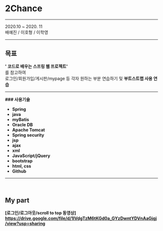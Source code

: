 # 2Chance
 <hr>
 2020.10 ~ 2020. 11 <br>
 배예진 / 이호형 / 이학영
 <hr>
 
 ## 목표 
 <strong>' 코드로 배우는 스프링 웹 프로젝트'</strong> <br>
 를 참고하여<br>
 로그인/회원가입/게시판/mypage 등 각자 원하는 부분 연습하기 및 <b>부트스트랩<b> 사용 연습
 
 <hr>
 ### 사용기술
 
+ Spring
+ java
+ myBatis
+ Oracle DB
+ Apache Tomcat
+ Spring security
+ jsp
+ ajax
+ xml
+ JavaScript/jQuery
+ bootstrap
+ html, css
+ Github
 <hr>
 <br>

## My part <br>
 [로그인/로그아웃/scroll to top 동영상]<br>
 https://drive.google.com/file/d/1lVdgTzM6tKGd0a_GYzDwntYDVnAaGjgj/view?usp=sharing
 
